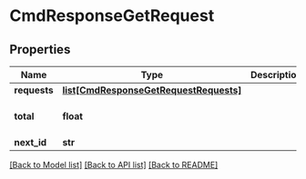 # CmdResponseGetRequest

## Properties
Name | Type | Description | Notes
------------ | ------------- | ------------- | -------------
**requests** | [**list[CmdResponseGetRequestRequests]**](CmdResponseGetRequestRequests.md) |  | [optional] 
**total** | **float** |  | [optional] [default to 10]
**next_id** | **str** |  | [optional] 

[[Back to Model list]](../README.md#documentation-for-models) [[Back to API list]](../README.md#documentation-for-api-endpoints) [[Back to README]](../README.md)


